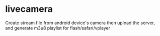 # livecamera
Create stream file from android device's camera then upload the server,  and generate m3u8 playlist for flash/safari/vplayer
